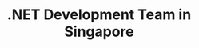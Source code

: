 ---
title: .NET Development Team in Singapore
permalink: /landings/locations/singapore/developer/-net
technology: .NET
location: Singapore
---